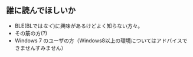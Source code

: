 ## 誰に読んでほしいか
* BLE(BLでは*なく*)に興味があるけどよく知らない方々。
* その筋の方(?)
* Windows 7 のユーザの方（Windows8以上の環境についてはアドバイスできませんすみません）
